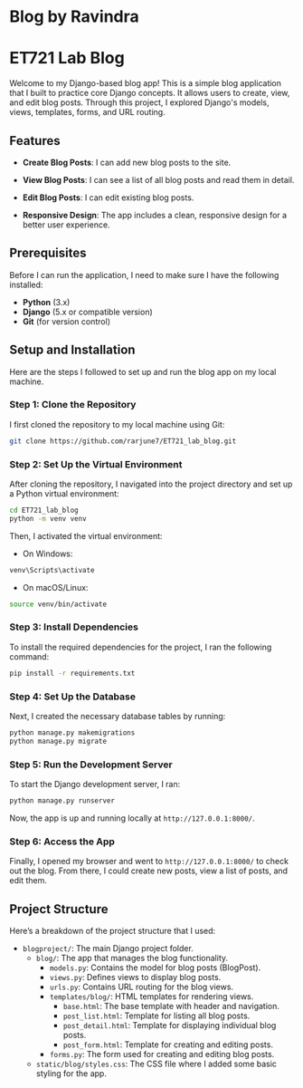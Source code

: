 # Blog by Ravindra

# ET721 Lab Blog

Welcome to my Django-based blog app! This is a simple blog application that I built to practice core Django concepts. It allows users to create, view, and edit blog posts. Through this project, I explored Django's models, views, templates, forms, and URL routing.

## Features

- **Create Blog Posts**: I can add new blog posts to the site.

- **View Blog Posts**: I can see a list of all blog posts and read them in detail.

- **Edit Blog Posts**: I can edit existing blog posts.

- **Responsive Design**: The app includes a clean, responsive design for a better user experience.

## Prerequisites

Before I can run the application, I need to make sure I have the following installed:

- **Python** (3.x)
- **Django** (5.x or compatible version)
- **Git** (for version control)

## Setup and Installation

Here are the steps I followed to set up and run the blog app on my local machine.

### Step 1: Clone the Repository

I first cloned the repository to my local machine using Git:

```bash
git clone https://github.com/rarjune7/ET721_lab_blog.git
```

### Step 2: Set Up the Virtual Environment

After cloning the repository, I navigated into the project directory and set up a Python virtual environment:

```bash
cd ET721_lab_blog
python -m venv venv
```

Then, I activated the virtual environment:

- On Windows:

```bash
venv\Scripts\activate
```

- On macOS/Linux:

```bash
source venv/bin/activate
```

### Step 3: Install Dependencies

To install the required dependencies for the project, I ran the following command:

```bash
pip install -r requirements.txt
```

### Step 4: Set Up the Database

Next, I created the necessary database tables by running:

```bash
python manage.py makemigrations
python manage.py migrate
```

### Step 5: Run the Development Server

To start the Django development server, I ran:

```bash
python manage.py runserver
```

Now, the app is up and running locally at `http://127.0.0.1:8000/`.

### Step 6: Access the App

Finally, I opened my browser and went to `http://127.0.0.1:8000/` to check out the blog. From there, I could create new posts, view a list of posts, and edit them.

## Project Structure

Here’s a breakdown of the project structure that I used:

- `blogproject/`: The main Django project folder.
  - `blog/`: The app that manages the blog functionality.
    - `models.py`: Contains the model for blog posts (BlogPost).
    - `views.py`: Defines views to display blog posts.
    - `urls.py`: Contains URL routing for the blog views.
    - `templates/blog/`: HTML templates for rendering views.
      - `base.html`: The base template with header and navigation.
      - `post_list.html`: Template for listing all blog posts.
      - `post_detail.html`: Template for displaying individual blog posts.
      - `post_form.html`: Template for creating and editing posts.
    - `forms.py`: The form used for creating and editing blog posts.
  - `static/blog/styles.css`: The CSS file where I added some basic styling for the app.


